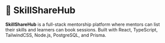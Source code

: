 # 🚀 SkillShareHub

**SkillShareHub** is a full-stack mentorship platform where mentors can list their skills and learners can book sessions. Built with React, TypeScript, TailwindCSS, Node.js, PostgreSQL, and Prisma.

